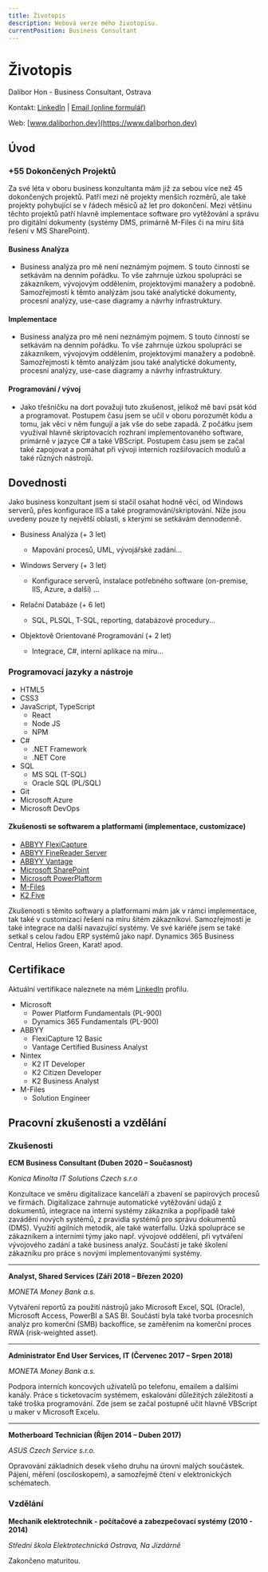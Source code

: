 ```yaml
---
title: Životopis
description: Webová verze mého životopisu.
currentPosition: Business Consultant
---
```


# Životopis
Dalibor Hon - Business Consultant, Ostrava

Kontakt: [LinkedIn](https://www.linkedin.com/in/dalibor-hon/) | [Email (online formulář)](https://www.daliborhon.dev/contact) 

Web: [www.daliborhon.dev](https://www.daliborhon.dev)

## Úvod

### +55 Dokončených Projektů
Za své léta v oboru business konzultanta mám již za sebou více než 45 dokončených projektů. Patří mezi ně projekty menších rozměrů, ale také projekty pohybující se v řádech měsíců až let pro dokončení.
Mezi většinu těchto projektů patří hlavně implementace software pro vytěžování a správu pro digitální dokumenty (systémy DMS, primárně M-Files či na míru šitá řešení v MS SharePoint).

#### Business Analýza
- Business analýza pro mě není neznámým pojmem. S touto činností se setkávám na denním pořádku. To vše zahrnuje úzkou spolupráci se zákazníkem, vývojovým oddělením, projektovými manažery a podobně.
  Samozřejmostí k těmto analýzám jsou také analytické dokumenty, procesní analýzy, use-case diagramy a návrhy infrastruktury.

#### Implementace
- Business analýza pro mě není neznámým pojmem. S touto činností se setkávám na denním pořádku.
  To vše zahrnuje úzkou spolupráci se zákazníkem, vývojovým oddělením, projektovými manažery a podobně.
  Samozřejmostí k těmto analýzám jsou také analytické dokumenty, procesní analýzy, use-case diagramy a návrhy infrastruktury.

#### Programování / vývoj
- Jako třešničku na dort považuji tuto zkušenost, jelikož mě baví psát kód a programovat. Postupem času jsem se učil v oboru porozumět kódu a tomu, jak věci v něm fungují a jak vše do sebe zapadá.
  Z počátku jsem využíval hlavně skriptovacích rozhraní implementovaného software, primárně v jazyce C# a také VBScript.
  Postupem času jsem se začal také zapojovat a pomáhat při vývoji interních rozšiřovacích modulů a také různých nástrojů.

## Dovednosti
Jako business konzultant jsem si stačil osahat hodně věcí, od Windows serverů, přes konfigurace IIS a také programování/skriptování. 
Níže jsou uvedeny pouze ty největší oblasti, s kterými se setkávám dennodenně.

- Business Analýza (\+ 3 let)
  - Mapování procesů, UML, vývojářské zadání...

- Windows Servery (\+ 3 let)
  - Konfigurace serverů, instalace potřebného software (on-premise, IIS, Azure, a další) ...

- Relační Databáze (\+ 6 let)
  - SQL, PLSQL, T-SQL, reporting, databázové procedury...

- Objektově Orientované Programování (\+ 2 let)
  - Integrace, C#, interní aplikace na míru...

### Programovací jazyky a nástroje
- HTML5
- CSS3
- JavaScript, TypeScript
  - React
  - Node JS
  - NPM
- C#
  - .NET Framework
  - .NET Core
- SQL
  - MS SQL (T-SQL)
  - Oracle SQL (PL/SQL)
- Git
- Microsoft Azure
- Microsoft DevOps

#### Zkušenosti se softwarem a platformami (implementace, customizace)
-   [ABBYY FlexiCapture](https://www.abbyy.com/flexicapture/)
-   [ABBYY FineReader Server](https://www.abbyy.com/finereader-server/)
-   [ABBYY Vantage](https://www.abbyy.com/vantage/)
-   [Microsoft SharePoint](https://www.microsoft.com/cs-cz/microsoft-365/sharepoint/collaboration)
-   [Microsoft PowerPlaftorm](https://powerplatform.microsoft.com/en-us/)
-   [M-Files](https://www.m-files.com/)
-   [K2 Five](https://www.nintex.com/process-automation/k2-software/)

Zkušenosti s těmito softwary a platformami mám jak v rámci implementace, tak také v customizaci řešení na míru šitém zákazníkovi.
Samozřejmostí je také integrace na další navazující systémy. Ve své kariéře jsem se také setkal s celou řadou ERP systémů jako např. Dynamics 365 Business Central, Helios Green, Karat! apod.

## Certifikace
Aktuální vertifikace naleznete na mém [LinkedIn](https://www.linkedin.com/in/dalibor-hon/details/certifications/) profilu.

- Microsoft
  - Power Platform Fundamentals (PL-900)
  - Dynamics 365 Fundamentals (PL-900)
- ABBYY
  - FlexiCapture 12 Basic
  - Vantage Certified Business Analyst
- Nintex
  - K2 IT Developer
  - K2 Citizen Developer
  - K2 Business Analyst
- M-Files 
  - Solution Engineer


## Pracovní zkušenosti a vzdělání

### Zkušenosti

**ECM Business Consultant (Duben 2020 – Současnost)**

*Konica Minolta IT Solutions Czech s.r.o*

Konzultace ve směru digitalizace kanceláří a zbavení se papírových procesů ve firmách. Digitalizace zahrnuje automatické vytěžování údajů z dokumentů, integrace na interní systémy zákazníka a popřípadě také zavádění nových systémů, z pravidla systémů pro správu dokumentů (DMS). Využití agilních metodik, ale také waterfallu. Úzká spolupráce se zákazníkem a interními týmy jako např. vývojové oddělení, při vytváření vývojového zadání a také business analýz. Součástí je také školení zákazníku pro práce s novými implementovanými systémy.

---

**Analyst, Shared Services (Září 2018 – Březen 2020)**

*MONETA Money Bank a.s.*

Vytváření reportů za použití nástrojů jako Microsoft Excel, SQL (Oracle), Microsoft Access, PowerBI a SAS BI. Součástí byla také tvorba procesních analýz pro komerční (SMB) backoffice, se zaměřením na komerční proces RWA (risk-weighted asset).

---

**Administrator End User Services, IT (Červenec 2017 – Srpen 2018)**

*MONETA Money Bank a.s.*

Podpora interních koncových uživatelů po telefonu, emailem a dalšími kanály. Práce s ticketovacím systémem, eskalování důležitých záležitostí a také troška programování. Zde jsem se začal postupně učit hlavně VBScript u maker v Microsoft Excelu.

---

**Motherboard Technician (Říjen 2014 – Duben 2017)**

*ASUS Czech Service s.r.o.*

Opravování základních desek všeho druhu na úrovni malých součástek. Pájení, měření (osciloskopem), a samozřejmě čtení v elektronických schématech.
  
### Vzdělání

**Mechanik elektrotechnik - počítačové a zabezpečovací systémy (2010 - 2014)**

*Střední škola Elektrotechnická Ostrava, Na Jízdárně*

Zakončeno maturitou.

